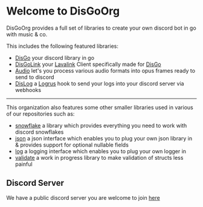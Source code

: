 # Welcome to DisGoOrg

DisGoOrg provides a full set of libraries to create your own discord bot in go with music & co.

This includes the following featured libraries:
* [DisGo](https://github.com/disgoorg/disgo) your discord library in go
* [DisGoLink](https://github.com/disgoorg/disgolink) your [Lavalink]() Client specifically made for [DisGo](https://github.com/disgoorg/disgo)
* [Audio](https://github.com/disgoorg/audio) let's you process various audio formats into opus frames ready to send to discord
* [DisLog](https://github.com/disgoorg/dislog) a [Logrus](https://github.com/sirupsen/logrus) hook to send your logs into your discord server via webhooks
---

This organization also features some other smaller libraries used in various of our repositories such as:
* [snowflake](https://github.com/disgoorg/snowflake) a library which provides everything you need to work with discord snowflakes
* [json](https://github.com/disgoorg/json) a json interface which enables you to plug your own json library in & provides support for optional nullable fields
* [log](https://github.com/disgoorg/log) a logging interface which enables you to plug your own logger in
* [validate](https://github.com/disgoorg/validate) a work in progress library to make validation of structs less painful


## Discord Server

We have a public discord server you are welcome to join [here](https://discord.gg/9tKpqXjYVC)
